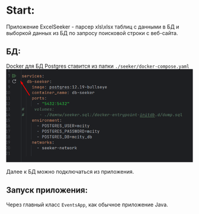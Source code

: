 # Start:

Приложение ExcelSeeker - парсер xls\xlsx таблиц с данными в БД и выборкой данных из БД по запросу поисковой строки с веб-сайта.

## БД:
Docker для БД Postgres ставится из папки ```./seeker/docker-compose.yaml```
![img.png](img.png)

Далее к БД можно подключаться из приложения.

## Запуск приложения:
Через главный класс ```EventsApp```, как обычное приложение Java.
